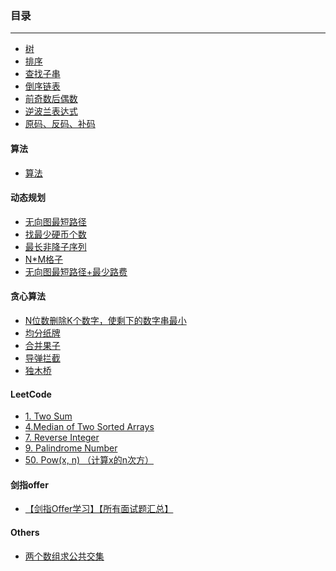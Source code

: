 

### 目录
------

 * [树](files/树.md) 
 * [排序](files/算法-排序.md)
 * [查找子串](files/查找子串.md)
 * [倒序链表](files/倒序链表.md)
 * [前奇数后偶数](files/前奇数后偶数.md)
 * [逆波兰表达式](files/逆波兰表达式.md)
 * [原码、反码、补码](files/原码、反码、补码.md)


#### 算法

* [算法](files/算法.md)

#### 动态规划

 * [无向图最短路径](files/无向图最短路径.html)
 * [找最少硬币个数](files/找最少硬币个数.html)
 * [最长非降子序列](files/最长非降子序列.html)
 * [N*M格子](files/N*M格子.html)
 * [无向图最短路径+最少路费](files/无向图最短路径+最少路费.html)

#### 贪心算法

 * [N位数删除K个数字，使剩下的数字串最小](https://blog.csdn.net/hxz_qlh/article/details/14229169)
 * [均分纸牌](files/均分纸牌.html)
 * [合并果子](files/合并果子.html)
 * [导弹拦截](files/导弹拦截.html)
 * [独木桥](files/独木桥.html)

#### LeetCode

* [1. Two Sum](https://blog.csdn.net/yang20141109/article/details/51523405)
* [4.Median of Two Sorted Arrays](https://zhangslob.github.io/2017/05/19/Leetcode-4-Median-of-Two-Sorted-Arrays/)
* [7. Reverse Integer]()
* [9. Palindrome Number]()
* [50. Pow(x, n) （计算x的n次方）]()

#### 剑指offer

* [ 【剑指Offer学习】【所有面试题汇总】](https://blog.csdn.net/derrantcm/article/details/46887821)

#### Others

* [两个数组求公共交集](files/两个数组求公共交集.md)


